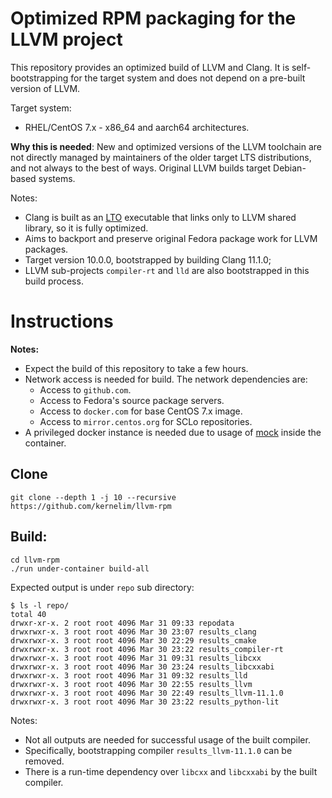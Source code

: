 # Optimized RPM packaging for the LLVM project

This repository provides an optimized build of LLVM and Clang. It is
self-bootstrapping for the target system and does not depend on a pre-built
version of LLVM.

Target system:

- RHEL/CentOS 7.x - x86_64 and aarch64 architectures.

**Why this is needed**: New and optimized versions of the LLVM toolchain are
not directly managed by maintainers of the older target LTS distributions, and
not always to the best of ways. Original LLVM builds target Debian-based
systems.

Notes:

- Clang is built as an [LTO](https://llvm.org/docs/LinkTimeOptimization.html) executable that links only to LLVM shared library, so it is fully optimized.
- Aims to backport and preserve original Fedora package work for LLVM packages.
- Target version 10.0.0, bootstrapped by building Clang 11.1.0;
- LLVM sub-projects `compiler-rt` and `lld` are also bootstrapped in this build
process.


# Instructions

**Notes:**

- Expect the build of this repository to take a few hours.
- Network access is needed for build. The network dependencies are:
    - Access to `github.com`.
    - Access to Fedora's source package servers.
    - Access to `docker.com` for base CentOS 7.x image.
    - Access to `mirror.centos.org` for SCLo repositories.
- A privileged docker instance is needed due to usage of [mock](https://github.com/rpm-software-management/mock/wiki) inside the container.


## Clone

```
git clone --depth 1 -j 10 --recursive https://github.com/kernelim/llvm-rpm
```

## Build:

```
cd llvm-rpm
./run under-container build-all
```

Expected output is under `repo` sub directory:

```
$ ls -l repo/
total 40
drwxr-xr-x. 2 root root 4096 Mar 31 09:33 repodata
drwxrwxr-x. 3 root root 4096 Mar 30 23:07 results_clang
drwxrwxr-x. 3 root root 4096 Mar 30 22:29 results_cmake
drwxrwxr-x. 3 root root 4096 Mar 30 23:22 results_compiler-rt
drwxrwxr-x. 3 root root 4096 Mar 31 09:31 results_libcxx
drwxrwxr-x. 3 root root 4096 Mar 30 23:24 results_libcxxabi
drwxrwxr-x. 3 root root 4096 Mar 31 09:32 results_lld
drwxrwxr-x. 3 root root 4096 Mar 30 22:55 results_llvm
drwxrwxr-x. 3 root root 4096 Mar 30 22:49 results_llvm-11.1.0
drwxrwxr-x. 3 root root 4096 Mar 30 23:22 results_python-lit
```

Notes:

- Not all outputs are needed for successful usage of the built compiler.
- Specifically, bootstrapping compiler `results_llvm-11.1.0` can be removed.
- There is a run-time dependency over `libcxx` and `libcxxabi` by the built compiler.
